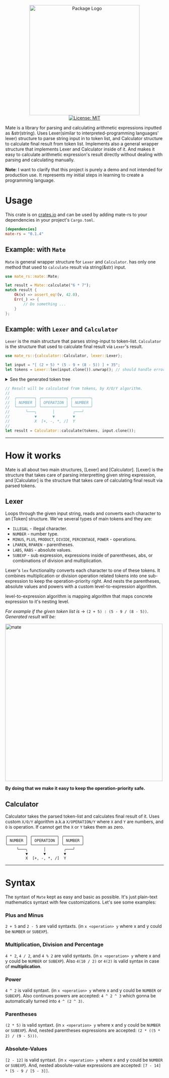 <p align="center">
 <img width="350" src="https://user-images.githubusercontent.com/59066341/138941465-a4354274-3976-4571-bdcd-df031d7d4761.png" alt="Package Logo">
 <br>
 <a href="https://github.com/theiskaa/mate/blob/main/LICENSE">
  <img src="https://img.shields.io/badge/License-MIT-red.svg" alt="License: MIT"/>
 </a>
</p>

Mate is a library for parsing and calculating arithmetic expressions inputted as &str(string). Uses Lexer(similar to interpreted-programming languages' lexer) structure to parse string input in to token list, and Calculator structure to calculate final result from token list. Implements also a general wrapper structure that implements Lexer and Calculator inside of it. And makes it easy to calculate arithmetic expression's result directly without dealing with parsing and calculating manually.

**Note**: I want to clarify that this project is purely a demo and not intended for production use. It represents my initial steps in learning to create a programming language.

# Usage

This crate is on [crates.io](http://crates.io/crates/mate-rs) and can be used by adding mate-rs to your dependencies in your project's `Cargo.toml`.
```toml
[dependencies]
mate-rs = "0.1.4"
```

## Example: with `Mate`

`Mate` is general wrapper structure for `Lexer` and `Calculator`.
has only one method that used to `calculate` result via string(&str) input.

```rust
use mate_rs::mate::Mate;

let result = Mate::calculate("6 * 7");
match result {
    Ok(v) => assert_eq!(v, 42.0),
    Err(_) => {
        // Do something ...
    }
};
```

## Example: with `Lexer` and `Calculator`

`Lexer` is the main structure that parses string-input to token-list.
`Calculator` is the structure that used to calculate final result via `Lexer`'s result.

```rust
use mate_rs::{calculator::Calculator, lexer::Lexer};

let input = "[ (2 + 5) * (5 - 9 + (8 - 5)) ] + 35";
let tokens = Lexer::lex(input.clone()).unwrap(); // should handle error case also
```

<details close>
<summary>See the generated token tree</summary>
<br>
<pre>
<code>
// Generated tokens gonna be something like:
//
//   Token(
//     type: SUBEXP,
//     tokens: [
//          Token(
//            type: SUBEXP,
//            tokens: [
//                 Token(type: NUMBER,  literal: "2")
//                 Token(type: PLUS,    literal: "+")
//                 Token(type: NUMBER,  literal: "5")
//            ],
//          ),
//          Token(type: PRODUCT, literal: "*"),
//          Token(
//            type: SUBEXP,
//            tokens: [
//                 Token(type: NUMBER,  literal: "5")
//                 Token(type: MINUS,   literal: "-")
//                 Token(type: NUMBER,  literal: "9")
//                 Token(type: PLUS,    literal: "+")
//                 Token(
//                   type: SUBEXP,
//                   tokens: [
//                        Token(type: NUMBER,  literal: "8")
//                        Token(type: PLUS,    literal: "-")
//                        Token(type: NUMBER,  literal: "5")
//                   ],
//                 ),
//            ],
//          ),
//     ],
//   ),
//   Token(type: PLUS,    literal: "+")
//   Token(type: NUMBER,  literal: "35")
</code>
</pre>
</details>

```rust
// Result will be calculated from tokens, by X/O/Y algorithm.
//
//  ╭────────╮ ╭───────────╮ ╭────────╮
//  │ NUMBER │ │ OPERATION │ │ NUMBER │
//  ╰────────╯ ╰───────────╯ ╰────────╯
//       ╰───╮       │        ╭───╯
//           ▼       ▼        ▼
//           X  [+, -, *, /]  Y
//
let result = Calculator::calculate(tokens, input.clone());
```

---

# How it works
Mate is all about two main structures, [Lexer] and [Calculator].
[Lexer] is the structure that takes care of parsing interpretting given string expression,
and [Calculator] is the structure that takes care of calculating final result via parsed tokens.

## Lexer
Loops through the given input string, reads and converts each character to an [Token] structure.
We've several types of main tokens and they are:
- `ILLEGAL` - illegal character.
- `NUMBER` - number type.
- `MINUS`, `PLUS`, `PRODUCT`, `DIVIDE`, `PERCENTAGE`, `POWER` - operations.
- `LPAREN`, `RPAREN` - parentheses.
- `LABS`, `RABS` - absolute values.
- `SUBEXP` - sub expression, expressions inside of parentheses, abs, or combinations of division and multiplication.

Lexer's `lex` functionality converts each character to one of these tokens.
It combines multiplication or division operation related tokens into one sub-expression to keep the operation-priority right.
And nests the parentheses, absolute values and powers with a custom level-to-expression algorithm.

level-to-expression algorithm is mapping algorithm that maps concrete expression to it's nesting level.

*For example if the given token list is* -> `(2 + 5) : (5 - 9 / (8 - 5))`.
*Generated result will be:*

<img width="500" alt="mate" src="https://user-images.githubusercontent.com/59066341/192025304-220c58eb-8bbe-4820-bd6a-5f18b5b5758b.png">

**By doing that we make it easy to keep the operation-priority safe.**

## Calculator

Calculator takes the parsed token-list and calculates final result of it.
Uses custom `X/O/Y` algorithm a.k.a `X/OPERATION/Y` where `X` and `Y` are numbers, and `O` is operation.
If cannot get the `X` or `Y` takes them as zero.
```
╭────────╮ ╭───────────╮ ╭────────╮
│ NUMBER │ │ OPERATION │ │ NUMBER │
╰────────╯ ╰───────────╯ ╰────────╯
     ╰───╮       │        ╭───╯
         ▼       ▼        ▼
         X  [+, -, *, /]  Y
```

---

# Syntax

The syntaxt of `Mate` kept as easy and basic as possible. It's just plain-text mathematics syntaxt with few customizations. Let's see some examples:

### Plus and Minus
`2 + 5` and `2 - 5` are valid syntaxts. (in `x <operation> y` where x and y could be `NUMBER` or `SUBEXP`).

### Multiplication, Division and Percentage
`4 * 2`, `4 / 2`, and `4 % 2` are valid syntaxts. (in `x <operation> y` where x and y could be `NUMBER` or `SUBEXP`).
Also `4(10 / 2)` or `4(2)` is valid syntax in case of **multiplication**.

### Power
`4 ^ 2` is valid syntaxt. (in `x <operation> y` where x and y could be `NUMBER` or `SUBEXP`).
Also continues powers are accepted: `4 ^ 2 ^ 3` which gonna be automatically turned into `4 ^ (2 ^ 3)`.

### Parentheses
`(2 * 5)` is valid syntaxt. (in `x <operation> y` where x and y could be `NUMBER` or `SUBEXP`).
And, nested parentheses expressions are accepted: `(2 * ((5 * 2) / (9 - 5)))`.

### Absolute-Values
`[2 - 12]` is valid syntaxt. (in `x <operation> y` where x and y could be `NUMBER` or `SUBEXP`).
And, nested absolute-value expressions are accepted: `[7 - 14] * [5 - 9 / [5 - 3]]`.
